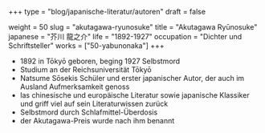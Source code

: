 +++
type = "blog/japanische-literatur/autoren"
draft = false

weight = 50
slug = "akutagawa-ryunosuke"
title = "Akutagawa Ryūnosuke"
japanese = "芥川 龍之介"
life = "1892-1927"
occupation = "Dichter und Schriftsteller"
works = ["50-yabunonaka"]
+++

- 1892 in Tōkyō geboren, beging 1927 Selbstmord
- Studium an der Reichsuniversität Tōkyō
- Natsume Sōsekis Schüler und erster japanischer Autor, der auch im Ausland Aufmerksamkeit genoss
- las chinesische und europäische Literatur sowie japanische Klassiker und griff viel auf sein Literaturwissen zurück
- Selbstmord durch Schlafmittel-Überdosis
- der Akutagawa-Preis wurde nach ihm benannt
